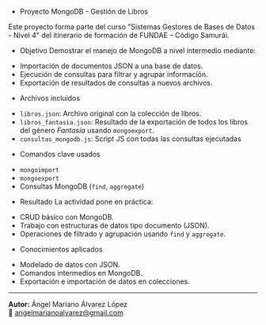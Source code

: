* Proyecto MongoDB - Gestión de Libros

Este proyecto forma parte del curso "Sistemas Gestores de Bases de Datos - Nivel 4" del itinerario de formación de FUNDAE – Código Samurái.

* Objetivo
Demostrar el manejo de MongoDB a nivel intermedio mediante:
- Importación de documentos JSON a una base de datos.
- Ejecución de consultas para filtrar y agrupar información.
- Exportación de resultados de consultas a nuevos archivos.

* Archivos incluidos
- `libros.json`: Archivo original con la colección de libros.
- `libros_fantasia.json`: Resultado de la exportación de todos los libros del género *Fantasía* usando `mongoexport`.
- `consultas_mongodb.js`: Script JS con todas las consultas ejecutadas 

* Comandos clave usados
- `mongoimport`
- `mongoexport`
- Consultas MongoDB (`find`, `aggregate`)

* Resultado
La actividad pone en práctica:
- CRUD básico con MongoDB.
- Trabajo con estructuras de datos tipo documento (JSON).
- Operaciones de filtrado y agrupación usando `find` y `aggregate`.

* Conocimientos aplicados
- Modelado de datos con JSON.
- Comandos intermedios en MongoDB.
- Exportación e importación de datos en colecciones.
---

**Autor:** Ángel Mariano Álvarez López  
📧 angelmarianoalvarez@gmail.com


